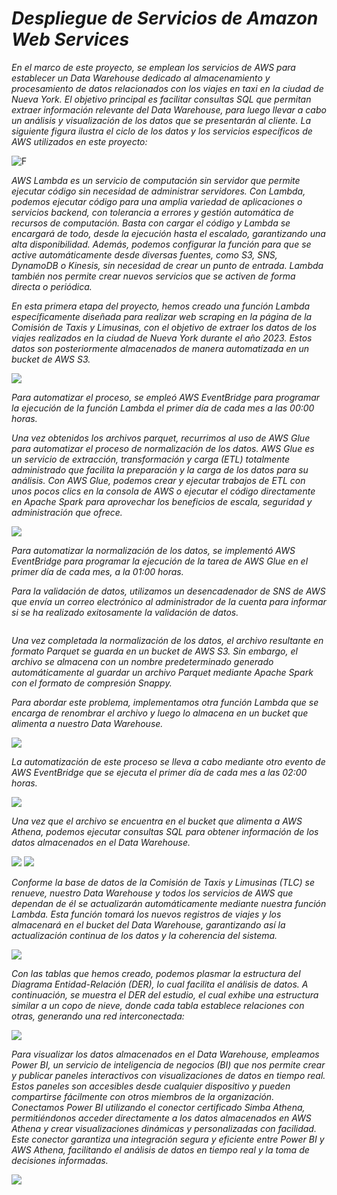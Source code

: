 # *Despliegue de Servicios de Amazon Web Services*

*En el marco de este proyecto, se emplean los servicios de AWS para establecer un Data Warehouse dedicado al almacenamiento y procesamiento de datos relacionados con los viajes en taxi en la ciudad de Nueva York. El objetivo principal es facilitar consultas SQL que permitan extraer información relevante del Data Warehouse, para luego llevar a cabo un análisis y visualización de los datos que se presentarán al cliente. La siguiente figura ilustra el ciclo de los datos y los servicios específicos de AWS utilizados en este proyecto:*

![F](https://github.com/titolup/Taxis-en-NYC-Sostenibilidad-y-Eficiencia/blob/main/1-Nube/Imagenes%20AWS/Data%20Lake%20(1).png)


*AWS Lambda* *es un servicio de computación sin servidor que permite ejecutar código sin necesidad de administrar servidores. Con Lambda, podemos ejecutar código para una amplia variedad de aplicaciones o servicios backend, con tolerancia a errores y gestión automática de recursos de computación. Basta con cargar el código y Lambda se encargará de todo, desde la ejecución hasta el escalado, garantizando una alta disponibilidad. Además, podemos configurar la función para que se active automáticamente desde diversas fuentes, como S3, SNS, DynamoDB o Kinesis, sin necesidad de crear un punto de entrada. Lambda también nos permite crear nuevos servicios que se activen de forma directa o periódica.*

*En esta primera etapa del proyecto, hemos creado una función Lambda específicamente diseñada para realizar web scraping en la página de la Comisión de Taxis y Limusinas, con el objetivo de extraer los datos de los viajes realizados en la ciudad de Nueva York durante el año 2023. Estos datos son posteriormente almacenados de manera automatizada en un bucket de AWS S3.*

![](https://github.com/titolup/Taxis-en-NYC-Sostenibilidad-y-Eficiencia/blob/main/1-Nube/Imagenes%20AWS/taxis%20scrap.png)

*Para automatizar el proceso, se empleó AWS EventBridge para programar la ejecución de la función Lambda el primer día de cada mes a las 00:00 horas.*

*Una vez obtenidos los archivos parquet, recurrimos al uso de AWS Glue para automatizar el proceso de normalización de los datos. AWS Glue es un servicio de extracción, transformación y carga (ETL) totalmente administrado que facilita la preparación y la carga de los datos para su análisis. Con AWS Glue, podemos crear y ejecutar trabajos de ETL con unos pocos clics en la consola de AWS o ejecutar el código directamente en Apache Spark para aprovechar los beneficios de escala, seguridad y administración que ofrece.*

![](https://github.com/titolup/Taxis-en-NYC-Sostenibilidad-y-Eficiencia/blob/main/1-Nube/Imagenes%20AWS/ETL%20TAXIS.png)

*Para automatizar la normalización de los datos, se implementó AWS EventBridge para programar la ejecución de la tarea de AWS Glue en el primer día de cada mes, a la 01:00 horas.*

*Para la validación de datos, utilizamos un desencadenador de SNS de AWS que envía un correo electrónico al administrador de la cuenta para informar si se ha realizado exitosamente la validación de datos.*


![]()

*Una vez completada la normalización de los datos, el archivo resultante en formato Parquet se guarda en un bucket de AWS S3. Sin embargo, el archivo se almacena con un nombre predeterminado generado automáticamente al guardar un archivo Parquet mediante Apache Spark con el formato de compresión Snappy.*

*Para abordar este problema, implementamos otra función Lambda que se encarga de renombrar el archivo y luego lo almacena en un bucket que alimenta a nuestro Data Warehouse.*

![](https://github.com/titolup/Taxis-en-NYC-Sostenibilidad-y-Eficiencia/blob/main/1-Nube/Imagenes%20AWS/lambda%20renombrar.png)

*La automatización de este proceso se lleva a cabo mediante otro evento de AWS EventBridge que se ejecuta el primer día de cada mes a las 02:00 horas.*

![](https://github.com/titolup/Taxis-en-NYC-Sostenibilidad-y-Eficiencia/blob/main/1-Nube/Imagenes%20AWS/aws%20s3.png)

*Una vez que el archivo se encuentra en el bucket que alimenta a AWS Athena, podemos ejecutar consultas SQL para obtener información de los datos almacenados en el Data Warehouse.*

![](https://github.com/titolup/Taxis-en-NYC-Sostenibilidad-y-Eficiencia/blob/main/1-Nube/Imagenes%20AWS/crawler.png)
![](https://github.com/titolup/Taxis-en-NYC-Sostenibilidad-y-Eficiencia/blob/main/1-Nube/Imagenes%20AWS/crawler2.png)

*Conforme la base de datos de la Comisión de Taxis y Limusinas (TLC) se renueve, nuestro Data Warehouse y todos los servicios de AWS que dependan de él se actualizarán automáticamente mediante nuestra función Lambda. Esta función tomará los nuevos registros de viajes y los almacenará en el bucket del Data Warehouse, garantizando así la actualización continua de los datos y la coherencia del sistema.*

![](https://github.com/titolup/Taxis-en-NYC-Sostenibilidad-y-Eficiencia/blob/main/1-Nube/Imagenes%20AWS/Athenas.png)



*Con las tablas que hemos creado, podemos plasmar la estructura del Diagrama Entidad-Relación (DER), lo cual facilita el análisis de datos. A continuación, se muestra el DER del estudio, el cual exhibe una estructura similar a un copo de nieve, donde cada tabla establece relaciones con otras, generando una red interconectada:*

![](https://github.com/titolup/Taxis-en-NYC-Sostenibilidad-y-Eficiencia/blob/main/1-Nube/Imagenes%20AWS/Dise%C3%B1o%20sin%20t%C3%ADtulo.png)


*Para visualizar los datos almacenados en el Data Warehouse, empleamos Power BI, un servicio de inteligencia de negocios (BI) que nos permite crear y publicar paneles interactivos con visualizaciones de datos en tiempo real. Estos paneles son accesibles desde cualquier dispositivo y pueden compartirse fácilmente con otros miembros de la organización.*
*Conectamos Power BI utilizando el conector certificado Simba Athena, permitiéndonos acceder directamente a los datos almacenados en AWS Athena y crear visualizaciones dinámicas y personalizadas con facilidad. Este conector garantiza una integración segura y eficiente entre Power BI y AWS Athena, facilitando el análisis de datos en tiempo real y la toma de decisiones informadas.*

![](https://github.com/titolup/Taxis-en-NYC-Sostenibilidad-y-Eficiencia/blob/main/1-Nube/Imagenes%20AWS/Dise%C3%B1o%20sin%20t%C3%ADtulo%20(1).png)











